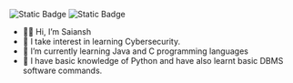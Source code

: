 ![Static Badge](https://img.shields.io/badge/Zorin-Forum?logo=zorin&logoSize=auto&color=%23000000&link=https%3A%2F%2Fforum.zorin.com%2Fu%2F100wcharge%2Fsummary) ![Static Badge](https://img.shields.io/badge/Reddit-Profile?logo=reddit&logoSize=auto&color=%23FFFFFF&link=https%3A%2F%2Fwww.reddit.com%2Fuser%2F100WCharge%2F) 


- 👋🏻 Hi, I’m Saiansh
- 👀 I take interest in learning Cybersecurity. 
- 🌱 I’m currently learning Java and C programming languages
- 📖 I have basic knowledge of Python and have also learnt basic DBMS software commands.


<!---
Saiansh19/Saiansh19 is a ✨ special ✨ repository because its `README.md` (this file) appears on your GitHub profile.
You can click the Preview link to take a look at your changes.
--->
